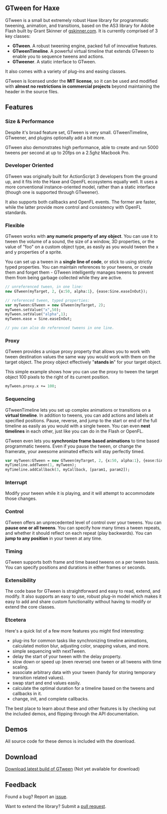 ## GTween for Haxe

GTween is a small but extremely robust Haxe library for programmatic tweening, animation, and transitions, based on the AS3 library for Adobe Flash built by Grant Skinner of [gskinner.com](http://www.gskinner.com/). It is currently comprised of 3 key classes:

* **GTween**. A robust tweening engine, packed full of innovative features.
* **GTweenTimeline**. A powerful virtual timeline that extends GTween to enable you to sequence tweens and actions.
* **GTweener**. A static interface to GTween.

It also comes with a variety of plug-ins and easing classes. 

GTween is licensed under the **MIT license**, so it can be used and modified with **almost no restrictions in commercial projects** beyond maintaining the header in the source files.

## Features

### Size & Performance

Despite it's broad feature set, GTween is very small. GTweenTimeline, GTweener, and plugins optionally add a bit more.

GTween also demonstrates high performance, able to create and run 5000 tweens per second at up to 20fps on a 2.5ghz Macbook Pro.

### Developer Oriented

GTween was originally built for ActionScript 3 developers from the ground up, and it fits into the Haxe and OpenFL ecosystems equally well. It uses a more conventional instance-oriented model, rather than a static interface (though one is supported through GTweener).

It also supports both callbacks and OpenFL events. The former are faster, while the latter provide more control and consistency with OpenFL standards.

### Flexible

GTween works with **any numeric property of any object**.
You can use it to tween the volume of a sound, the size of a window, 3D properties, or the value of "foo" on a custom object type, as easily as you would tween the x and y properties of a sprite.

You can set up a tween in a **single line of code**, or stick to using strictly typed properties. You can maintain references to your tweens, or create them and forget them - GTween intelligently manages tweens to prevent them from being garbage collected while they are active.

```haxe
// unreferenced tween, in one line:
new GTween(myTarget, 2, {x:50, alpha:1}, {ease:Sine.easeInOut});

// referenced tween, typed properties:
var myTween:GTween = new GTween(myTarget, 2);
myTween.setValue("x",50);
myTween.setValue("alpha",1);
myTween.ease = Sine.easeInOut;

// you can also do referenced tweens in one line.
```

### Proxy

GTween provides a unique proxy property that allows you to work with tween destination values the same way you would work with them on the target object.
The proxy object effectively "**stands in**" for your target object.

This simple example shows how you can use the proxy to tween the target object 100 pixels to the right of its current position.

```haxe
myTween.proxy.x += 100;
```

### Sequencing

GTweenTimeline lets you set up complex animations or transitions on a **virtual timeline**.
In addition to tweens, you can add actions and labels at specified positions.
Pause, reverse, and jump to the start or end of the full timeline as easily as you would with a single tween.
You can even **nest timelines** in each other, just like you can do in the Flash or OpenFL.

GTween even lets you **synchronize frame based animations** to time based programmatic tweens.
Even if you pause the tween, or change the framerate, your awesome animated effects will stay perfectly timed.

```haxe
var myTween:GTween = new GTween(myTarget, 2, {x:50, alpha:1}, {ease:Sine.easeInOut});
myTimeline.addTween(1, myTween);
myTimeline.addCallback(3, myCallback, [param1, param2]);
```

### Interrupt

Modify your tween while it is playing, and it will attempt to accommodate those changes.

### Control

GTween offers an unprecedented level of control over your tweens.
You can **pause one or all tweens**.
You can specify how many times a tween repeats, and whether it should reflect on each repeat (play backwards).
You can **jump to any position** in your tween at any time.

### Timing

GTween supports both frame and time based tweens on a per tween basis. You can specify positions and durations in either frames or seconds.

### Extensibility

The code base for GTween is straightforward and easy to read, extend, and modify. It also supports an easy to use, robust plug-in model which makes it easy to add and share custom functionality without having to modify or extend the core classes.

### Etcetera

Here's a quick list of a few more features you might find interesting:

* plug-ins for common tasks like synchronizing timeline animations, calculated motion blur, adjusting color, snapping values, and more.
* simple sequencing with nextTween.
* delay the start of your tween with the delay property.
* slow down or speed up (even reverse) one tween or all tweens with time scaling.
* associate arbitrary data with your tween (handy for storing temporary transition related values).
* swap start and end values easily.
* calculate the optimal duration for a timeline based on the tweens and callbacks in it.
* change, init, and complete callbacks.

The best place to learn about these and other features is by checking out the included demos, and flipping through the API documentation.

## Demos

All source code for these demos is included with the download.

## Download

[Download latest build of GTween](#) (Not yet available for download)

## Feedback

Found a bug? Report an [issue](https://github.com/joshtynjala/gtween-haxe/issues).

Want to extend the library? Submit a [pull request](https://github.com/joshtynjala/gtween-haxe/pulls).

